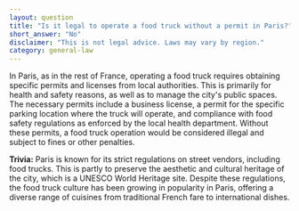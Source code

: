 ```yaml
---
layout: question
title: "Is it legal to operate a food truck without a permit in Paris?"
short_answer: "No"
disclaimer: "This is not legal advice. Laws may vary by region."
category: general-law
---
```

In Paris, as in the rest of France, operating a food truck requires obtaining specific permits and licenses from local authorities. This is primarily for health and safety reasons, as well as to manage the city's public spaces. The necessary permits include a business license, a permit for the specific parking location where the truck will operate, and compliance with food safety regulations as enforced by the local health department. Without these permits, a food truck operation would be considered illegal and subject to fines or other penalties.

**Trivia:** Paris is known for its strict regulations on street vendors, including food trucks. This is partly to preserve the aesthetic and cultural heritage of the city, which is a UNESCO World Heritage site. Despite these regulations, the food truck culture has been growing in popularity in Paris, offering a diverse range of cuisines from traditional French fare to international dishes.
